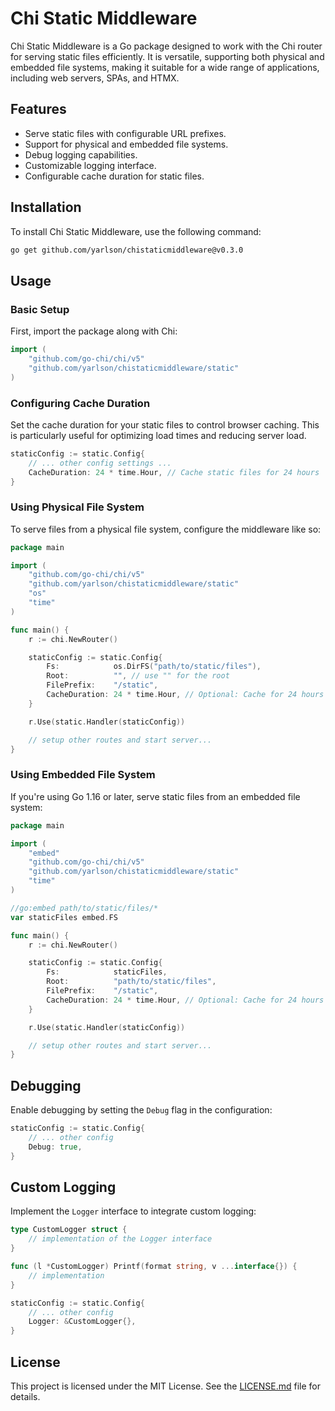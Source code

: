 # Chi Static Middleware

Chi Static Middleware is a Go package designed to work with the Chi router for serving static files efficiently. It is versatile, supporting both physical and embedded file systems, making it suitable for a wide range of applications, including web servers, SPAs, and HTMX.

## Features

- Serve static files with configurable URL prefixes.
- Support for physical and embedded file systems.
- Debug logging capabilities.
- Customizable logging interface.
- Configurable cache duration for static files.

## Installation

To install Chi Static Middleware, use the following command:

```bash
go get github.com/yarlson/chistaticmiddleware@v0.3.0
```

## Usage

### Basic Setup

First, import the package along with Chi:

```go
import (
    "github.com/go-chi/chi/v5"
    "github.com/yarlson/chistaticmiddleware/static"
)
```

### Configuring Cache Duration

Set the cache duration for your static files to control browser caching. This is particularly useful for optimizing load times and reducing server load.

```go
staticConfig := static.Config{
    // ... other config settings ...
    CacheDuration: 24 * time.Hour, // Cache static files for 24 hours
}
```

### Using Physical File System

To serve files from a physical file system, configure the middleware like so:

```go
package main

import (
	"github.com/go-chi/chi/v5"
	"github.com/yarlson/chistaticmiddleware/static"
	"os"
	"time"
)

func main() {
	r := chi.NewRouter()

	staticConfig := static.Config{
		Fs:            os.DirFS("path/to/static/files"),
		Root:          "", // use "" for the root
		FilePrefix:    "/static",
		CacheDuration: 24 * time.Hour, // Optional: Cache for 24 hours
	}

	r.Use(static.Handler(staticConfig))

	// setup other routes and start server...
}
```

### Using Embedded File System

If you're using Go 1.16 or later, serve static files from an embedded file system:

```go
package main

import (
	"embed"
	"github.com/go-chi/chi/v5"
	"github.com/yarlson/chistaticmiddleware/static"
	"time"
)

//go:embed path/to/static/files/*
var staticFiles embed.FS

func main() {
	r := chi.NewRouter()

	staticConfig := static.Config{
		Fs:            staticFiles,
		Root:          "path/to/static/files",
		FilePrefix:    "/static",
		CacheDuration: 24 * time.Hour, // Optional: Cache for 24 hours
	}

	r.Use(static.Handler(staticConfig))

	// setup other routes and start server...
}
```

## Debugging

Enable debugging by setting the `Debug` flag in the configuration:

```go
staticConfig := static.Config{
    // ... other config
    Debug: true,
}
```

## Custom Logging

Implement the `Logger` interface to integrate custom logging:

```go
type CustomLogger struct {
    // implementation of the Logger interface
}

func (l *CustomLogger) Printf(format string, v ...interface{}) {
    // implementation
}

staticConfig := static.Config{
    // ... other config
    Logger: &CustomLogger{},
}
```

## License

This project is licensed under the MIT License. See the [LICENSE.md](LICENSE.md) file for details.
